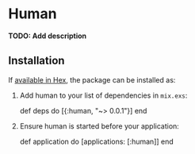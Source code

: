 # Human

**TODO: Add description**

## Installation

If [available in Hex](https://hex.pm/docs/publish), the package can be installed as:

  1. Add human to your list of dependencies in `mix.exs`:

        def deps do
          [{:human, "~> 0.0.1"}]
        end

  2. Ensure human is started before your application:

        def application do
          [applications: [:human]]
        end

